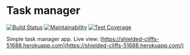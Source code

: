 # Task manager

[![Build Status](https://travis-ci.org/altvec/python-project-lvl4.svg?branch=master)](https://travis-ci.org/altvec/python-project-lvl4)
[![Maintainability](https://api.codeclimate.com/v1/badges/0deadb8b9ebcfe3cec55/maintainability)](https://codeclimate.com/github/altvec/python-project-lvl4/maintainability)
[![Test Coverage](https://api.codeclimate.com/v1/badges/0deadb8b9ebcfe3cec55/test_coverage)](https://codeclimate.com/github/altvec/python-project-lvl4/test_coverage)

Simple task manager app. Live view: [https://shielded-cliffs-51688.herokuapp.com](https://shielded-cliffs-51688.herokuapp.com/)
